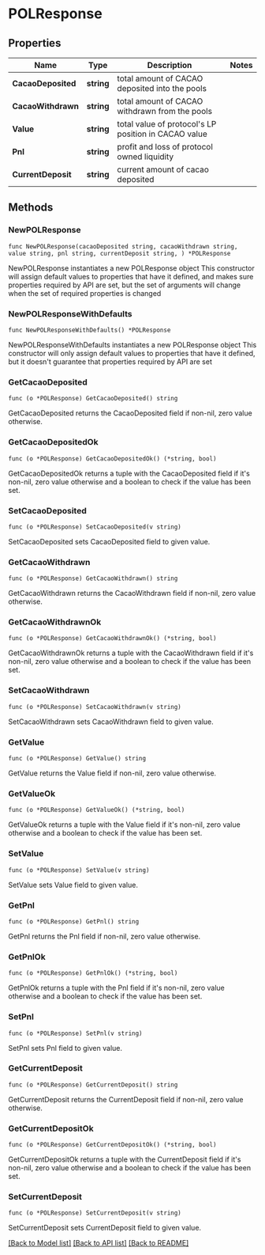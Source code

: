 # POLResponse

## Properties

Name | Type | Description | Notes
------------ | ------------- | ------------- | -------------
**CacaoDeposited** | **string** | total amount of CACAO deposited into the pools | 
**CacaoWithdrawn** | **string** | total amount of CACAO withdrawn from the pools | 
**Value** | **string** | total value of protocol&#39;s LP position in CACAO value | 
**Pnl** | **string** | profit and loss of protocol owned liquidity | 
**CurrentDeposit** | **string** | current amount of cacao deposited | 

## Methods

### NewPOLResponse

`func NewPOLResponse(cacaoDeposited string, cacaoWithdrawn string, value string, pnl string, currentDeposit string, ) *POLResponse`

NewPOLResponse instantiates a new POLResponse object
This constructor will assign default values to properties that have it defined,
and makes sure properties required by API are set, but the set of arguments
will change when the set of required properties is changed

### NewPOLResponseWithDefaults

`func NewPOLResponseWithDefaults() *POLResponse`

NewPOLResponseWithDefaults instantiates a new POLResponse object
This constructor will only assign default values to properties that have it defined,
but it doesn't guarantee that properties required by API are set

### GetCacaoDeposited

`func (o *POLResponse) GetCacaoDeposited() string`

GetCacaoDeposited returns the CacaoDeposited field if non-nil, zero value otherwise.

### GetCacaoDepositedOk

`func (o *POLResponse) GetCacaoDepositedOk() (*string, bool)`

GetCacaoDepositedOk returns a tuple with the CacaoDeposited field if it's non-nil, zero value otherwise
and a boolean to check if the value has been set.

### SetCacaoDeposited

`func (o *POLResponse) SetCacaoDeposited(v string)`

SetCacaoDeposited sets CacaoDeposited field to given value.


### GetCacaoWithdrawn

`func (o *POLResponse) GetCacaoWithdrawn() string`

GetCacaoWithdrawn returns the CacaoWithdrawn field if non-nil, zero value otherwise.

### GetCacaoWithdrawnOk

`func (o *POLResponse) GetCacaoWithdrawnOk() (*string, bool)`

GetCacaoWithdrawnOk returns a tuple with the CacaoWithdrawn field if it's non-nil, zero value otherwise
and a boolean to check if the value has been set.

### SetCacaoWithdrawn

`func (o *POLResponse) SetCacaoWithdrawn(v string)`

SetCacaoWithdrawn sets CacaoWithdrawn field to given value.


### GetValue

`func (o *POLResponse) GetValue() string`

GetValue returns the Value field if non-nil, zero value otherwise.

### GetValueOk

`func (o *POLResponse) GetValueOk() (*string, bool)`

GetValueOk returns a tuple with the Value field if it's non-nil, zero value otherwise
and a boolean to check if the value has been set.

### SetValue

`func (o *POLResponse) SetValue(v string)`

SetValue sets Value field to given value.


### GetPnl

`func (o *POLResponse) GetPnl() string`

GetPnl returns the Pnl field if non-nil, zero value otherwise.

### GetPnlOk

`func (o *POLResponse) GetPnlOk() (*string, bool)`

GetPnlOk returns a tuple with the Pnl field if it's non-nil, zero value otherwise
and a boolean to check if the value has been set.

### SetPnl

`func (o *POLResponse) SetPnl(v string)`

SetPnl sets Pnl field to given value.


### GetCurrentDeposit

`func (o *POLResponse) GetCurrentDeposit() string`

GetCurrentDeposit returns the CurrentDeposit field if non-nil, zero value otherwise.

### GetCurrentDepositOk

`func (o *POLResponse) GetCurrentDepositOk() (*string, bool)`

GetCurrentDepositOk returns a tuple with the CurrentDeposit field if it's non-nil, zero value otherwise
and a boolean to check if the value has been set.

### SetCurrentDeposit

`func (o *POLResponse) SetCurrentDeposit(v string)`

SetCurrentDeposit sets CurrentDeposit field to given value.



[[Back to Model list]](../README.md#documentation-for-models) [[Back to API list]](../README.md#documentation-for-api-endpoints) [[Back to README]](../README.md)


